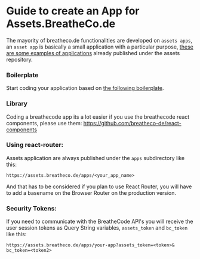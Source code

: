 # Guide to create an App for Assets.BreatheCo.de

The mayority of breatheco.de functionalities are developed on `assets apps`, an `asset app` is basically a small application with a particular purpose, [these are some examples of applications](https://github.com/breatheco-de/assets/blob/master/docs/Apps.md) already published under the assets repository.

### Boilerplate

Start coding your application based on [the following boilerplate](https://github.com/4GeeksAcademy/react-hello).

### Library

Coding a breathecode app its a lot easier if you use the breathecode react components, please use them:
https://github.com/breatheco-de/react-components

### Using react-router:

Assets application are always published under the `apps` subdirectory like this:
```
https://assets.breatheco.de/apps/<your_app_name>
```
And that has to be considered if you plan to use React Router, you will have to add a basename on the Browser Router on the production version.

### Security Tokens:

If you need to communicate with the BreatheCode API's you will receive the user session tokens as Query String variables, `assets_token` and `bc_token` like this:
```
https://assets.breatheco.de/apps/your-app?assets_token=<token>& bc_token=<token2>
```
